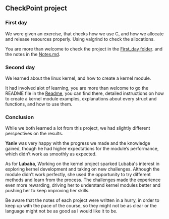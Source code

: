 ## CheckPoint project

### First day 

We were given an exercise, that checks how we use C, and how we allocate and release resources properly.
Using valgrind to check the allocations.

You are more than welcome to check the project in the [First_day folder](./first_day/).
and the notes in the [Notes.md](./first_day/notes.md).

### Second day

We learned about the linux kernel, and how to create a kernel module.

It had involved alot of learning, you are more than welcome to go the README file in the [Readme](./kernel_modules_and_networking/README.md), 
you can find there, detailed instructions on how to create a kernel module examples, explanations about every struct and functions, and how to use them.



### Conclusion

While we both learned a lot from this project, we had slightly different perspectives on the results.


**Yaniv** was very happy with the progress we made and the knowledge gained, though he had higher expectations for the module’s performance, which didn’t work as smoothly as expected.


As for **Lubaba**, Working on the kernel project sparked Lubaba's interest in exploring kernel development and taking on new challenges. Although the module didn’t work perfectly, she used the opportunity to try different methods and learn from the process. The challenges made the experience even more rewarding, driving her to understand kernel modules better and pushing her to keep improving her skills.


Be aware that the notes of each project were written in a hurry, in order to keep up with the pace of the course, so they might not be as clear or the language might not be as good as I would like it to be.